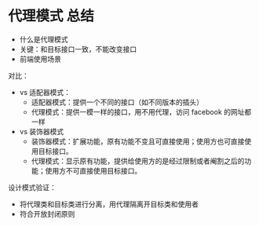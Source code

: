 # 代理模式 总结

- 什么是代理模式
- 关键：和目标接口一致，不能改变接口
- 前端使用场景

对比：
- vs 适配器模式：
    - 适配器模式：提供一个不同的接口（如不同版本的插头）
    - 代理模式：提供一模一样的接口，用不用代理，访问 facebook 的网址都一样
- vs 装饰器模式
    - 装饰器模式：扩展功能，原有功能不变且可直接使用；使用方也可直接使用目标接口。
    - 代理模式：显示原有功能，提供给使用方的是经过限制或者阉割之后的功能；使用方不可直接使用目标接口。

设计模式验证：

- 将代理类和目标类进行分离，用代理隔离开目标类和使用者
- 符合开放封闭原则
